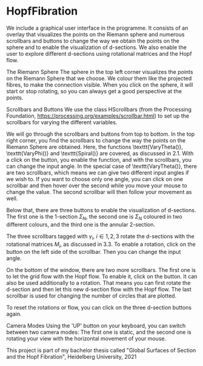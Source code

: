 # HopfFibration

We include a graphical user interface in the programme. It consists of an overlay that visualizes the points on the Riemann sphere and numerous scrollbars and buttons to change the way we obtain the points on the sphere and to enable the visualization of d-sections. We also enable the user to explore different d-sections using rotational matrices and the Hopf flow.

The Riemann Sphere
The sphere in the top left corner visualizes the points on the Riemann Sphere that we choose. We colour them like the projected fibres, to make the connection visible. When you click on the sphere, it will start or stop rotating, so you can always get a good perspective at the points. 

Scrollbars and Buttons
We use the class HScrollbars (from the Processing Foundation, https://processing.org/examples/scrollbar.html) to set up the scrollbars for varying the different variables.

We will go through the scrollbars and buttons from top to bottom. In the top right corner, you find the scrollbars to change the way the points on the Riemann Sphere are obtained. Here, the functions \texttt{VaryTheta()}, \texttt{VaryPhi()} and \texttt{Spiral()} are covered, as discussed in 2.1. With a click on the button, you enable the function, and with the scrollbars, you can change the input angle. In the special case of \texttt{VaryTheta()}, there are two scrollbars, which means we can give two different input angles if we wish to. If you want to choose only one angle, you can click on one scrollbar and then hover over the second while you move your mouse to change the value. The second scrollbar will then follow your movement as well.

Below that, there are three buttons to enable the visualization of d-sections. The first one is the 1-section $\Sigma_N$, the second one is $\Sigma_N$ coloured in two different colours, and the third one is the annular 2-section. 

The three scrollbars tagged with $\gamma_i$, $i \in 1,2,3$ rotate the d-sections with the rotational matrices $M_i$, as discussed in 3.3. To enable a rotation, click on the button on the left side of the scrollbar. Then you can change the input angle.

On the bottom of the window, there are two more scrollbars. The first one is to let the grid flow with the Hopf flow. To enable it, click on the button. It can also be used additionally to a rotation. That means you can first rotate the d-section and then let this new d-section flow with the Hopf flow. 
The last scrollbar is used for changing the number of circles that are plotted.

To reset the rotations or flow, you can click on the three d-section buttons again.

Camera Modes
Using the 'UP' button on your keyboard, you can switch between two camera modes: The first one is static, and the second one is rotating your view with the horizontal movement of your mouse. 


This project is part of my bachelor thesis called "Global Surfaces of Section and the Hopf Fibration", Heidelberg University, 2021
